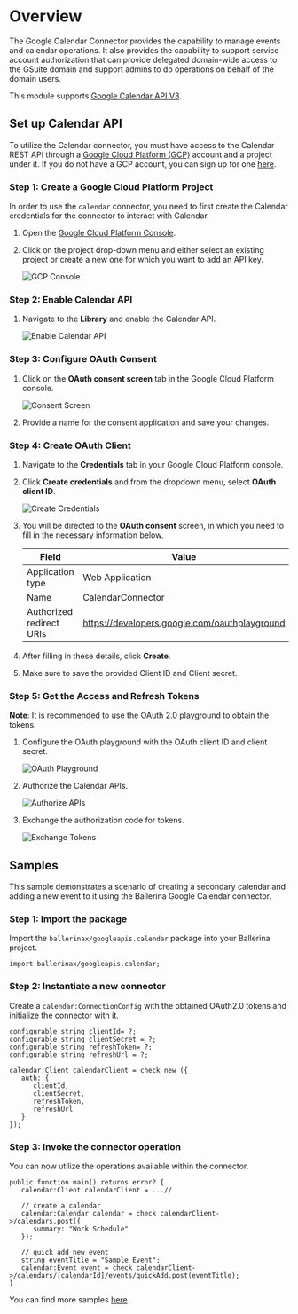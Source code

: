 # Overview

The Google Calendar Connector provides the capability to manage events and calendar operations. It also provides the capability to support service account authorization that can provide delegated domain-wide access to the GSuite domain and support admins to do operations on behalf of the domain users.

This module supports [Google Calendar API V3](https://developers.google.com/calendar/api).

## Set up Calendar API

To utilize the Calendar connector, you must have access to the Calendar REST API through a [Google Cloud Platform (GCP)](https://console.cloud.google.com/) account and a project under it. If you do not have a GCP account, you can sign up for one [here](https://cloud.google.com/).

### Step 1: Create a Google Cloud Platform Project

In order to use the `calendar` connector, you need to first create the Calendar credentials for the connector to interact with Calendar.

1. Open the [Google Cloud Platform Console](https://console.cloud.google.com/).
2. Click on the project drop-down menu and either select an existing project or create a new one for which you want to add an API key.

    ![GCP Console](https://raw.githubusercontent.com/ballerina-platform/module-ballerinax-googleapis.calendar/tree/main/ballerina/resources/gcp-console-project-view.png)

### Step 2: Enable Calendar API

1. Navigate to the **Library** and enable the Calendar API.

    ![Enable Calendar API](https://raw.githubusercontent.com/ballerina-platform/module-ballerinax-googleapis.calendar/tree/main/ballerina/resources/enable-calendar-api.png)

### Step 3: Configure OAuth Consent

1. Click on the **OAuth consent screen** tab in the Google Cloud Platform console.

    ![Consent Screen](https://raw.githubusercontent.com/ballerina-platform/module-ballerinax-googleapis.calendar/tree/main/ballerina/resources/setup/resources/consent-screen.png)

2. Provide a name for the consent application and save your changes.

### Step 4: Create OAuth Client

1. Navigate to the **Credentials** tab in your Google Cloud Platform console.

2. Click  **Create credentials** and from the dropdown menu, select **OAuth client ID**.

    ![Create Credentials](https://raw.githubusercontent.com/ballerina-platform/module-ballerinax-googleapis.calendar/tree/main/ballerina/resources/create-credentials.png)

3. You will be directed to the **OAuth consent** screen, in which you need to fill in the necessary information below.

    | Field                     | Value |
    | ------------------------- | ----- |
    | Application type          | Web Application |
    | Name                      | CalendarConnector  |
    | Authorized redirect URIs  | <https://developers.google.com/oauthplayground> |

4. After filling in these details, click **Create**.

5. Make sure to save the provided Client ID and Client secret.

### Step 5: Get the Access and Refresh Tokens

**Note**: It is recommended to use the OAuth 2.0 playground to obtain the tokens.

1. Configure the OAuth playground with the OAuth client ID and client secret.

    ![OAuth Playground](https://raw.githubusercontent.com/ballerina-platform/module-ballerinax-googleapis.calendar/tree/main/ballerina/resources/oauth-playground.png)

2. Authorize the Calendar APIs.

    ![Authorize APIs](https://raw.githubusercontent.com/ballerina-platform/module-ballerinax-googleapis.calendar/tree/main/ballerina/resources/authorize-calendar-apis.png)

3. Exchange the authorization code for tokens.

    ![Exchange Tokens](https://raw.githubusercontent.com/ballerina-platform/module-ballerinax-googleapis.calendar/tree/main/ballerina/resources/exchange-tokens.png)

## Samples

This sample demonstrates a scenario of creating a secondary calendar and adding a new event to it using the Ballerina Google Calendar connector.

### Step 1: Import the package

Import the `ballerinax/googleapis.calendar` package into your Ballerina project.

```ballerina
import ballerinax/googleapis.calendar;
```

### Step 2: Instantiate a new connector

Create a `calendar:ConnectionConfig` with the obtained OAuth2.0 tokens and initialize the connector with it.

```ballerina
configurable string clientId= ?;
configurable string clientSecret = ?;
configurable string refreshToken= ?;
configurable string refreshUrl = ?;

calendar:Client calendarClient = check new ({
   auth: {
      clientId,
      clientSecret,
      refreshToken,
      refreshUrl
   }
});
```

### Step 3: Invoke the connector operation

You can now utilize the operations available within the connector.

   ```ballerina
   public function main() returns error? {
      calendar:Client calendarClient = ...//

      // create a calendar
      calendar:Calendar calendar = check calendarClient->/calendars.post({
         summary: "Work Schedule"
      });

      // quick add new event
      string eventTitle = "Sample Event";
      calendar:Event event = check calendarClient->/calendars/[calendarId]/events/quickAdd.post(eventTitle);
   }
   ```

You can find more samples [here](https://raw.githubusercontent.com/ballerina-platform/module-ballerinax-googleapis.calendar/tree/main/examples).
